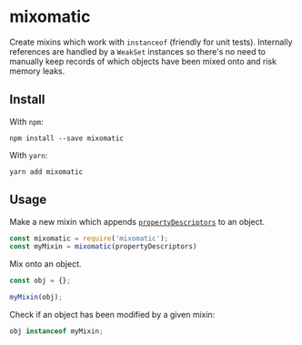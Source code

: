 # mixomatic

Create mixins which work with `instanceof` (friendly for unit tests). Internally
references are handled by a `WeakSet` instances so there's no need to manually
keep records of which objects have been mixed onto and risk memory leaks.

## Install

With `npm`:
```
npm install --save mixomatic
```

With `yarn`:
```
yarn add mixomatic
```

## Usage

Make a new mixin which appends [`propertyDescriptors`][1] to an object.
```javascript
const mixomatic = require('mixomatic');
const myMixin = mixomatic(propertyDescriptors)
```

Mix onto an object.
```javascript
const obj = {};

myMixin(obj);
```

Check if an object has been modified by a given mixin:

```javascript
obj instanceof myMixin;
```

[1]: https://developer.mozilla.org/en-US/docs/Web/JavaScript/Reference/Global_Objects/Object/defineProperties
